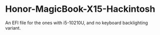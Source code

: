 # Honor-MagicBook-X15-Hackintosh
An EFI file for the ones with i5-10210U, and no keyboard backlighting variant. 
